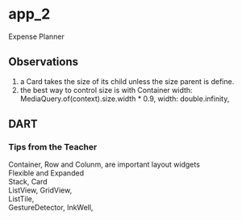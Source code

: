 # app_2
Expense Planner <br>



## Observations
1. a Card takes the size of its child unless the size parent is define.
2. the best way to control size is with Container
width: MediaQuery.of(context).size.width * 0.9,
width: double.infinity,


## DART



### Tips from the Teacher
Container, Row and Colunm, are important layout widgets <br>
Flexible and Expanded <br>
Stack, Card <br>
ListView, GridView, <br>
ListTile, <br>
GestureDetector, InkWell, <br> 

